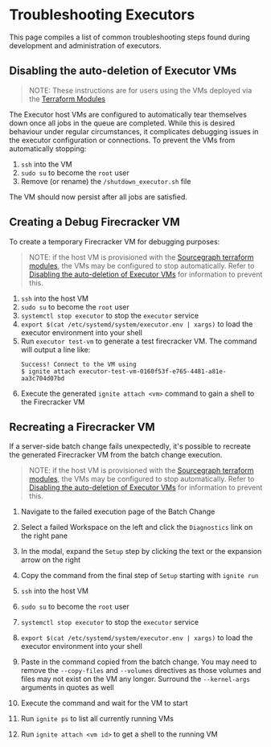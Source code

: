 # Troubleshooting Executors
This page compiles a list of common troubleshooting steps found during development and administration of executors.


## Disabling the auto-deletion of Executor VMs
> NOTE: These instructions are for users using the VMs deployed via the [Terraform Modules](https://docs.sourcegraph.com/admin/deploy_executors_terraform)

The Executor host VMs are configured to automatically tear themselves down once all jobs in the queue are completed. While this is desired behaviour under regular circumstances, it complicates debugging issues in the executor configuration or connections. To prevent the VMs from automatically stopping:
1. `ssh` into the VM
1. `sudo su` to become the `root` user
1. Remove (or rename) the `/shutdown_executor.sh` file

The VM should now persist after all jobs are satisfied.

## Creating a Debug Firecracker VM
To create a temporary Firecracker VM for debugging purposes:

> NOTE: if the host VM is provisioned with the [Sourcegraph terraform modules](https://docs.sourcegraph.com/admin/deploy_executors_terraform), the VMs may be configured to stop automatically. Refer to [Disabling the auto-deletion of Executor VMs](#disabling-the-auto-deletion-of-executor-vms) for information to prevent this.

1. `ssh` into the host VM
1. `sudo su` to become the `root` user
1. `systemctl stop executor` to stop the `executor` service
1. `export $(cat /etc/systemd/system/executor.env | xargs)` to load the executor environment into your shell
1. Run `executor test-vm` to generate a test firecracker VM. The command will output a line like:
    ```
    Success! Connect to the VM using
    $ ignite attach executor-test-vm-0160f53f-e765-4481-a81e-aa3c704d07bd
    ```
1. Execute the generated `ignite attach <vm>` command to gain a shell to the Firecracker VM

## Recreating a Firecracker VM 
If a server-side batch change fails unexpectedly, it's possible to recreate the generated Firecracker VM from the batch change execution.

> NOTE: if the host VM is provisioned with the [Sourcegraph terraform modules](https://docs.sourcegraph.com/admin/deploy_executors_terraform), the VMs may be configured to stop automatically. Refer to [Disabling the auto-deletion of Executor VMs](#disabling-the-auto-deletion-of-executor-vms) for information to prevent this.

1. Navigate to the failed execution page of the Batch Change
1. Select a failed Workspace on the left and click the `Diagnostics` link on the right pane
1. In the modal, expand the `Setup` step by clicking the text or the expansion arrow on the right
1. Copy the command from the  final step of `Setup` starting with `ignite run` 

1. `ssh` into the host VM
1. `sudo su` to become the `root` user
1. `systemctl stop executor` to stop the `executor` service
1. `export $(cat /etc/systemd/system/executor.env | xargs)` to load the executor environment into your shell
1. Paste in the command copied from the batch change. You may need to remove the `--copy-files` and `--volumes` directives as those volumes and files may not exist on the VM any longer. Surround the `--kernel-args` arguments in quotes as well
1. Execute the command and wait for the VM to start
1. Run `ignite ps` to list all currently running VMs
1. Run `ignite attach <vm id>` to get a shell to the running VM

